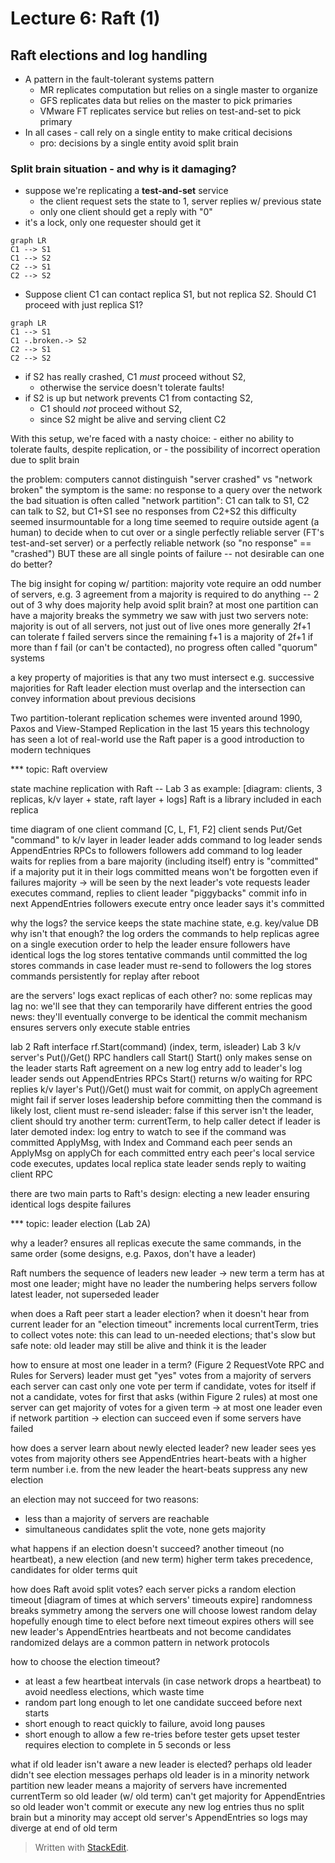 # Lecture 6: Raft (1)

## Raft elections and log handling

- A pattern in the fault-tolerant systems pattern
  * MR replicates computation but relies on a single master to organize
  * GFS replicates data but relies on the master to pick primaries
  * VMware FT replicates service but relies on test-and-set to pick primary
 - In all cases - call rely on a single entity to make critical decisions
    - pro: decisions by a single entity avoid split brain

### Split brain situation - and why is it damaging?
 - suppose we're replicating a **test-and-set**  service
    - the client request sets the state to 1, server replies w/ previous state
    -  only one client should get a reply with "0"
 - it's a lock, only one requester should get it

```mermaid
graph LR
C1 --> S1
C1 --> S2 
C2 --> S1 
C2 --> S2
```
 
- Suppose client C1 can contact replica S1, but not replica S2. Should C1 proceed with just replica S1?
 ```mermaid
graph LR
C1 --> S1
C1 -.broken.-> S2 
C2 --> S1 
C2 --> S2
```
  
- if S2 has really crashed, C1 *must* proceed without S2,
   - otherwise the service doesn't tolerate faults!
 - if S2 is up but network prevents C1 from contacting S2,
   - C1 should *not* proceed without S2,
   - since S2 might be alive and serving client C2
  
  With this setup, we're faced with a nasty choice:
    - either no ability to tolerate faults, despite replication, or
    - the possibility of incorrect operation due to split brain

the problem: computers cannot distinguish "server crashed" vs "network broken"
  the symptom is the same: no response to a query over the network
  the bad situation is often called "network partition":
    C1 can talk to S1, C2 can talk to S2,
    but C1+S1 see no responses from C2+S2
  this difficulty seemed insurmountable for a long time
  seemed to require outside agent (a human) to decide when to cut over
    or a single perfectly reliable server (FT's test-and-set server)
    or a perfectly reliable network (so "no response" == "crashed")
  BUT these are all single points of failure -- not desirable
  can one do better?

The big insight for coping w/ partition: majority vote
  require an odd number of servers, e.g. 3
  agreement from a majority is required to do anything -- 2 out of 3
  why does majority help avoid split brain?
    at most one partition can have a majority
    breaks the symmetry we saw with just two servers
  note: majority is out of all servers, not just out of live ones
  more generally 2f+1 can tolerate f failed servers
    since the remaining f+1 is a majority of 2f+1
    if more than f fail (or can't be contacted), no progress
  often called "quorum" systems

a key property of majorities is that any two must intersect
  e.g. successive majorities for Raft leader election must overlap
  and the intersection can convey information about previous decisions

Two partition-tolerant replication schemes were invented around 1990,
  Paxos and View-Stamped Replication
  in the last 15 years this technology has seen a lot of real-world use
  the Raft paper is a good introduction to modern techniques

*** topic: Raft overview

state machine replication with Raft -- Lab 3 as example:
  [diagram: clients, 3 replicas, k/v layer + state, raft layer + logs]
  Raft is a library included in each replica

time diagram of one client command
  [C, L, F1, F2]
  client sends Put/Get "command" to k/v layer in leader
  leader adds command to log
  leader sends AppendEntries RPCs to followers
  followers add command to log
  leader waits for replies from a bare majority (including itself)
  entry is "committed" if a majority put it in their logs
    committed means won't be forgotten even if failures
    majority -> will be seen by the next leader's vote requests
  leader executes command, replies to client
  leader "piggybacks" commit info in next AppendEntries
  followers execute entry once leader says it's committed

why the logs?
  the service keeps the state machine state, e.g. key/value DB
    why isn't that enough?
  the log orders the commands
    to help replicas agree on a single execution order
    to help the leader ensure followers have identical logs
  the log stores tentative commands until committed
  the log stores commands in case leader must re-send to followers
  the log stores commands persistently for replay after reboot

are the servers' logs exact replicas of each other?
  no: some replicas may lag
  no: we'll see that they can temporarily have different entries
  the good news:
    they'll eventually converge to be identical
    the commit mechanism ensures servers only execute stable entries
  
lab 2 Raft interface
  rf.Start(command) (index, term, isleader)
    Lab 3 k/v server's Put()/Get() RPC handlers call Start()
    Start() only makes sense on the leader
    starts Raft agreement on a new log entry
      add to leader's log
      leader sends out AppendEntries RPCs
      Start() returns w/o waiting for RPC replies
      k/v layer's Put()/Get() must wait for commit, on applyCh
    agreement might fail if server loses leadership before committing 
      then the command is likely lost, client must re-send
    isleader: false if this server isn't the leader, client should try another
    term: currentTerm, to help caller detect if leader is later demoted
    index: log entry to watch to see if the command was committed
  ApplyMsg, with Index and Command
    each peer sends an ApplyMsg on applyCh for each committed entry
    each peer's local service code executes, updates local replica state
    leader sends reply to waiting client RPC

there are two main parts to Raft's design:
  electing a new leader
  ensuring identical logs despite failures

*** topic: leader election (Lab 2A)

why a leader?
  ensures all replicas execute the same commands, in the same order
  (some designs, e.g. Paxos, don't have a leader)

Raft numbers the sequence of leaders
  new leader -> new term
  a term has at most one leader; might have no leader
  the numbering helps servers follow latest leader, not superseded leader

when does a Raft peer start a leader election?
  when it doesn't hear from current leader for an "election timeout"
  increments local currentTerm, tries to collect votes
  note: this can lead to un-needed elections; that's slow but safe
  note: old leader may still be alive and think it is the leader

how to ensure at most one leader in a term?
  (Figure 2 RequestVote RPC and Rules for Servers)
  leader must get "yes" votes from a majority of servers
  each server can cast only one vote per term
    if candidate, votes for itself
    if not a candidate, votes for first that asks (within Figure 2 rules)
  at most one server can get majority of votes for a given term
    -> at most one leader even if network partition
    -> election can succeed even if some servers have failed

how does a server learn about newly elected leader?
  new leader sees yes votes from majority
  others see AppendEntries heart-beats with a higher term number
    i.e. from the new leader
  the heart-beats suppress any new election

an election may not succeed for two reasons:
  * less than a majority of servers are reachable
  * simultaneous candidates split the vote, none gets majority

what happens if an election doesn't succeed?
  another timeout (no heartbeat), a new election (and new term)
  higher term takes precedence, candidates for older terms quit

how does Raft avoid split votes?
  each server picks a random election timeout
  [diagram of times at which servers' timeouts expire]
  randomness breaks symmetry among the servers
    one will choose lowest random delay
  hopefully enough time to elect before next timeout expires
  others will see new leader's AppendEntries heartbeats and 
    not become candidates
  randomized delays are a common pattern in network protocols

how to choose the election timeout?
  * at least a few heartbeat intervals (in case network drops a heartbeat)
    to avoid needless elections, which waste time
  * random part long enough to let one candidate succeed before next starts
  * short enough to react quickly to failure, avoid long pauses
  * short enough to allow a few re-tries before tester gets upset
    tester requires election to complete in 5 seconds or less

what if old leader isn't aware a new leader is elected?
  perhaps old leader didn't see election messages
  perhaps old leader is in a minority network partition
  new leader means a majority of servers have incremented currentTerm
    so old leader (w/ old term) can't get majority for AppendEntries
    so old leader won't commit or execute any new log entries
    thus no split brain
    but a minority may accept old server's AppendEntries
      so logs may diverge at end of old term
      


> Written with [StackEdit](https://stackedit.io/).
<!--stackedit_data:
eyJoaXN0b3J5IjpbMTc2OTgwNjg3MSwtNTI1MDU1NTI5LDI2Mj
UzNDc5OCwtNDU4NzU5MTIyXX0=
-->